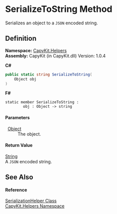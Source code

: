# SerializeToString Method


Serializes an object to a `JSON` encoded string.



## Definition
**Namespace:** <a href="N_CapyKit_Helpers.md">CapyKit.Helpers</a>  
**Assembly:** CapyKit (in CapyKit.dll) Version: 1.0.4

**C#**
``` C#
public static string SerializeToString(
	Object obj
)
```
**F#**
``` F#
static member SerializeToString : 
        obj : Object -> string 
```



#### Parameters
<dl><dt>  <a href="https://learn.microsoft.com/dotnet/api/system.object" target="_blank" rel="noopener noreferrer">Object</a></dt><dd>The object.</dd></dl>

#### Return Value
<a href="https://learn.microsoft.com/dotnet/api/system.string" target="_blank" rel="noopener noreferrer">String</a>  
A `JSON` encoded string.

## See Also


#### Reference
<a href="T_CapyKit_Helpers_SerializationHelper.md">SerializationHelper Class</a>  
<a href="N_CapyKit_Helpers.md">CapyKit.Helpers Namespace</a>  
